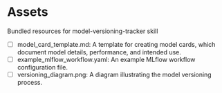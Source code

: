 # Assets

Bundled resources for model-versioning-tracker skill

- [ ] model_card_template.md: A template for creating model cards, which document model details, performance, and intended use.
- [ ] example_mlflow_workflow.yaml: An example MLflow workflow configuration file.
- [ ] versioning_diagram.png: A diagram illustrating the model versioning process.
